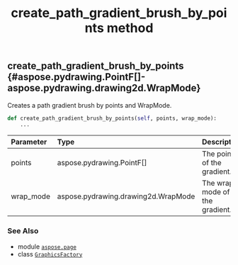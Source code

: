 ﻿---
title: create_path_gradient_brush_by_points method
second_title: Aspose.Page for Python via .NET API References
description: 
type: docs
weight: 80
url: /python-net/aspose.page/graphicsfactory/create_path_gradient_brush_by_points/
is_root: false
---

## create_path_gradient_brush_by_points {#aspose.pydrawing.PointF[]-aspose.pydrawing.drawing2d.WrapMode}

Creates a path gradient brush by points and WrapMode.



```python
def create_path_gradient_brush_by_points(self, points, wrap_mode):
    ...
```


| Parameter | Type | Description |
| :- | :- | :- |
| points | aspose.pydrawing.PointF[] | The points of the gradient. |
| wrap_mode | aspose.pydrawing.drawing2d.WrapMode | The wrap mode of the gradient. |



### See Also
* module [`aspose.page`](../../)
* class [`GraphicsFactory`](/page/python-net/aspose.page/graphicsfactory)
